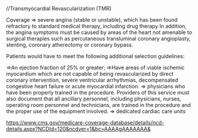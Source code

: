 //Transmyocardial Revascularization (TMR)

Coverage
=> severe angina (stable or unstable), which has been found refractory to standard medical therapy, including drug therapy  In addition, the angina symptoms must be caused by areas of the heart not amenable to surgical therapies such as percutaneous transluminal coronary angioplasty, stenting, coronary atherectomy or coronary bypass.

Patients would have to meet the following additional selection guidelines:

=>An ejection fraction of 25% or greater;
=>Have areas of viable ischemic myocardium  which are not capable of being revascularized by direct coronary intervention, severe ventricular arrhythmias, decompensated congestive heart failure or acute myocardial infarction.
=> physicians who have been properly trained in the procedure. Providers of this service must also document that all ancillary personnel, including physicians, nurses, operating room personnel and technicians, are trained in the procedure and the proper use of the equipment involved.
=> dedicated cardiac care units


https://www.cms.gov/medicare-coverage-database/details/ncd-details.aspx?NCDId=120&ncdver=1&bc=AAAAgAAAAAAA&
